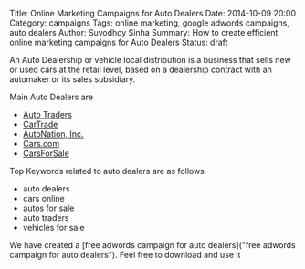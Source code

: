 Title: Online Marketing Campaigns for Auto Dealers
Date: 2014-10-09 20:00
Category: campaigns
Tags: online marketing, google adwords campaigns, auto dealers
Author: Suvodhoy Sinha
Summary: How to create efficient online marketing campaigns for Auto Dealers
Status: draft

An Auto Dealership or vehicle local distribution is a business that sells new or used cars at the retail level, based on a dealership contract with an automaker or its sales subsidiary.

Main Auto Dealers are 

- [Auto Traders](http://autotrader.com/ "Auto Trades")
- [CarTrade](http://www.cartrade.com/ "CarTrade Auto Dealers")
- [AutoNation, Inc.](http://www.autonation.com/ "AutoNation Auto Dealers")
- [Cars.com](http://www.cars.com/ " Cars.com Auto Dealers")
- [CarsForSale](http://www.carsforsale.com/ "CarForSale Auto Dealers")

Top Keywords related to auto dealers are as follows

- auto dealers
- cars online
- autos for sale
- auto traders
- vehicles for sale

We have created a [free adwords campaign for auto dealers]("free adwords campaign for auto dealers"). Feel free to download and use it

